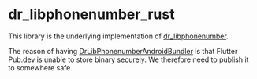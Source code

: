 # dr_libphonenumber_rust

This library is the underlying implementation of [dr_libphonenumber](https://github.com/TabooSun/dr_libphonenumber).

The reason of having [DrLibPhonenumberAndroidBundler](DrLibPhonenumberAndroidBundler) is that Flutter Pub.dev is unable 
to store binary [securely](https://flutter.dev/docs/development/platform-integration/c-interop#closed-source-third-party-library). 
We therefore need to publish it to somewhere safe.
